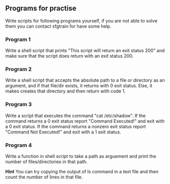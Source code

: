 ## Programs for practise

Write scripts for following programs yourself, if you are not able to solve them you can contact sfgtrain for have some help.

### Program 1

Write a shell script that prints "This script will return an exit status 200" and make sure that the script does return with an exit status 200.


### Program 2

Write a shell script that accepts the absolute path to a file or directory as an argument, and if that file/dir exists, it returns with 0 exit status. Else, it makes creates that directory and then return with code 1.


### Program 3

Write a script that executes the command "cat /etc/shadow".  If the command returns a 0 exit 
status report "Command Executed!" and exit with a 0 exit status.  If the command returns a 
non­zero exit status report "Command Not Executed!" and exit with a 1 exit status. 


### Program 4

Write a function in shell script to take a path as arguement and print the number of files/directories in that path.

**Hint** You can try copying the output of ls command in a text file and then count the number of lines in that file.

